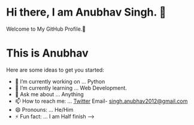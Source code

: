  # Hi there, I am Anubhav Singh. 👋
 Welcome to My GitHub Profile.🙏

<h1>This is Anubhav </h1>

Here are some ideas to get you started:

- 🤔 I’m currently working on ... Python
- 🌱 I’m currently learning ... Web Development.
- 💬 Ask me about ... Anything
- 📫 How to reach me: ... [Twitter](https://twitter.com/thesingh_anu) Email- singh.anubhav2012@gmail.com
- 😄 Pronouns: ... He/Him
- ⚡ Fun fact: ... I am Half finish
-->
